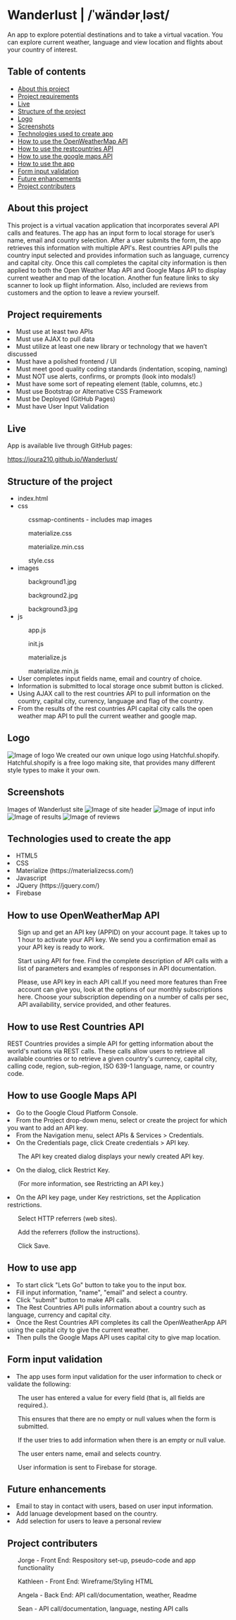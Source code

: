 # Wanderlust | /ˈwändərˌləst/

An app to explore potential destinations and to take a virtual vacation. You can explore current weather, language and view location and flights about your country of interest.

## Table of contents

* [About this project](#about-this-project)
* [Project requirements](#project-requirements)
* [Live](#live)
* [Structure of the project](#structure-of-the-project)
* [Logo](#logo)
* [Screenshots](#screenshots)
* [Technologies used to create app](#technologies-used)
* [How to use the OpenWeatherMap API](#OpenWeatherMapAPI)
* [How to use the restcountries API](#restcountriesapi)
* [How to use the google maps API](#googlemapsapi)
* [How to use the app](#how-to-use-app)
* [Form input validation](#form-input-validation)
* [Future enhancements](#future-enhancements)
* [Project contributers](#project-contributers)

## <a name="about-this-project"></a> About this project

This project is a virtual vacation application that incorporates several API calls and features. The app has an input form to local storage for user’s name, email and country selection. After a user submits the form, the app retrieves this information with multiple API's. Rest countries API pulls the country input selected and provides information such as language, currency and capital city. Once this call completes the capital city information is then applied to both the Open Weather Map API and Google Maps API to display current weather and map of the location. Another fun feature links to sky scanner to look up flight information. Also, included are reviews from customers and the option to leave a review yourself.

## <a name="project-requirements"></a> Project requirements

<li>Must use at least two APIs</li>
<li>Must use AJAX to pull data</li>
<li>Must utilize at least one new library or technology that we haven’t discussed</li>
<li>Must have a polished frontend / UI</li> 
<li>Must meet good quality coding standards (indentation, scoping, naming)</li>
<li>Must NOT use alerts, confirms, or prompts (look into modals!)</li>
<li>Must have some sort of repeating element (table, columns, etc.)</li>
<li>Must use Bootstrap or Alternative CSS Framework</li>
<li>Must be Deployed (GitHub Pages)</li>
<li>Must have User Input Validation</li>

## <a name="live"></a> Live
App is available live through GitHub pages:

https://joura210.github.io/Wanderlust/


## <a name="structure-of-the-project"></a> Structure of the project
<ul>
<li>index.html</li>
<li>css</li>
    <ol>cssmap-continents - includes map images</ol>
    <ol>materialize.css</ol>
    <ol>materialize.min.css</ol>
    <ol>style.css</ol>
<li>images</li>
    <ol>background1.jpg</ol>
    <ol>background2.jpg</ol>
    <ol>background3.jpg</ol>
<li>js</li>
    <ol>app.js</ol>
    <ol>init.js</ol>
    <ol>materialize.js</ol>
    <ol>materialize.min.js</ol>

<li>User completes input fields name, email and country of choice.</li> 
<li>Information is submitted to local storage once submit button is clicked.</li> 
<li>Using AJAX call to the rest countries API to pull information on the country, capital city, currency, language and flag of the country.</li>
<li>From the results of the rest countries API capital city calls the open weather map API to pull the current weather and google map.</li>
</ul>

## <a name="logo"></a> Logo
![Image of logo](images/logo.png)
We created our own unique logo using Hatchful.shopify. Hatchful.shopify is a free logo making site, that provides many different style types to make it your own.


## <a name="screenshots"></a> Screenshots
Images of Wanderlust site
![Image of site header](images/readme1.jpg)
![Image of input info](images/readme2.jpg)
![Image of results](images/readme3.jpg)
![Image of reviews](images/readme4.jpg)

## <a name="technologies-used"></a> Technologies used to create the app
<li>HTML5</li>
<li>CSS</li>
<li>Materialize (https://materializecss.com/)</li>
<li>Javascript</li>
<li>JQuery (https://jquery.com/)</li>
<li>Firebase</li>

## <a name="OpenWeatherMapAPI"></a> How to use OpenWeatherMap API
<ol>Sign up and get an API key (APPID) on your account page. It takes up to 1 hour to activate your API key. We send you a confirmation email as your API key is ready to work.</ol>
<ol>Start using API for free. Find the complete description of API calls with a list of parameters and examples of responses in API documentation.</ol>
<ol>Please, use API key in each API call.If you need more features than Free account can give you, look at the options of our monthly subscriptions here. Choose your subscription depending on a number of calls per sec, API availability, service provided, and other features.</ol>

## <a name="restcountriesapi"></a> How to use Rest Countries API

<p>REST Countries provides a simple API for getting information about the world's nations via REST calls. These calls allow users to retrieve all available countries or to retrieve a given country's currency, capital city, calling code, region, sub-region, ISO 639-1 language, name, or country code.</p>

## <a name="googlemapsapi></a"> How to use Google Maps API

<li>Go to the Google Cloud Platform Console.</li>
<li>From the Project drop-down menu, select or create the project for which you want to add an API key.</li>
<li>From the  Navigation menu, select APIs & Services > Credentials.</li>
<li>On the Credentials page, click Create credentials > API key.</li> 
    <ol>The API key created dialog displays your newly created API key.</ol>
<li>On the dialog, click Restrict Key.</li> 
    <ol>(For more information, see Restricting an API key.)</ol>
<li>On the API key page, under Key restrictions, set the Application restrictions.</li>
    <ol>Select HTTP referrers (web sites).</ol>
    <ol>Add the referrers (follow the instructions).</ol>
    <ol>Click Save.</ol>

## <a name="how-to-use-app"></a> How to use app
<li>To start click "Lets Go" button to take you to the input box.</li>
<li>Fill input information, "name", "email" and select a country.</li>
<li>Click "submit" button to make API calls.</li>
<li>The Rest Countries API pulls information about a country such as language, currency and capital city.</li>
<li>Once the Rest Countries API completes its call the OpenWeatherApp API using the capital city to give the current weather.</li>
<li>Then pulls the Google Maps API uses capital city to give map location.</li>

## <a name="form-input-validation"></a> Form input validation
<li>The app uses form input validation for the user information to check or validate the following:</li>

<ol>The user has entered a value for every field (that is, all fields are required.).</ol>
<ol>This ensures that there are no empty or null values when the form is submitted.</ol> 
<ol>If the user tries to add information when there is an empty or null value.</ol>
<ol>The user enters name, email and selects country.</ol>
<ol>User information is sent to Firebase for storage.</ol>

## <a name="future-enhancements"></a> Future enhancements
<li>Email to stay in contact with users, based on user input information.</li>
<li>Add lanuage development based on the country.</li>
<li>Add selection for users to leave a personal review</li>

## <a name="project-contributers"></a> Project contributers
<ol>Jorge - Front End: Respository set-up, pseudo-code and app functionality</ol>
<ol>Kathleen - Front End: Wireframe/Styling HTML</ol>
<ol>Angela - Back End: API call/documentation, weather, Readme</ol>
<ol>Sean - API call/documentation, language, nesting API calls</ol>